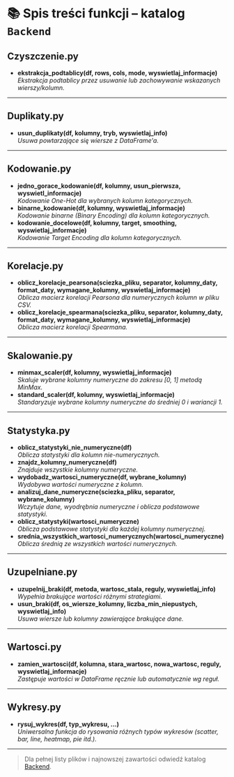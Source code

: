 # 📚 Spis treści funkcji – katalog `Backend`

## Czyszczenie.py
- **ekstrakcja_podtablicy(df, rows, cols, mode, wyswietlaj_informacje)**  
  _Ekstrakcja podtablicy przez usuwanie lub zachowywanie wskazanych wierszy/kolumn._

---

## Duplikaty.py
- **usun_duplikaty(df, kolumny, tryb, wyswietlaj_info)**  
  _Usuwa powtarzające się wiersze z DataFrame'a._

---

## Kodowanie.py
- **jedno_gorace_kodowanie(df, kolumny, usun_pierwsza, wyswietl_informacje)**  
  _Kodowanie One-Hot dla wybranych kolumn kategorycznych._
- **binarne_kodowanie(df, kolumny, wyswietlaj_informacje)**  
  _Kodowanie binarne (Binary Encoding) dla kolumn kategorycznych._
- **kodowanie_docelowe(df, kolumny, target, smoothing, wyswietlaj_informacje)**  
  _Kodowanie Target Encoding dla kolumn kategorycznych._

---

## Korelacje.py
- **oblicz_korelacje_pearsona(sciezka_pliku, separator, kolumny_daty, format_daty, wymagane_kolumny, wyswietlaj_informacje)**  
  _Oblicza macierz korelacji Pearsona dla numerycznych kolumn w pliku CSV._
- **oblicz_korelacje_spearmana(sciezka_pliku, separator, kolumny_daty, format_daty, wymagane_kolumny, wyswietlaj_informacje)**  
  _Oblicza macierz korelacji Spearmana._

---

## Skalowanie.py
- **minmax_scaler(df, kolumny, wyswietlaj_informacje)**  
  _Skaluje wybrane kolumny numeryczne do zakresu [0, 1] metodą MinMax._
- **standard_scaler(df, kolumny, wyswietlaj_informacje)**  
  _Standaryzuje wybrane kolumny numeryczne do średniej 0 i wariancji 1._

---

## Statystyka.py
- **oblicz_statystyki_nie_numeryczne(df)**  
  _Oblicza statystyki dla kolumn nie-numerycznych._
- **znajdz_kolumny_numeryczne(df)**  
  _Znajduje wszystkie kolumny numeryczne._
- **wydobadz_wartosci_numeryczne(df, wybrane_kolumny)**  
  _Wydobywa wartości numeryczne z kolumn._
- **analizuj_dane_numeryczne(sciezka_pliku, separator, wybrane_kolumny)**  
  _Wczytuje dane, wyodrębnia numeryczne i oblicza podstawowe statystyki._
- **oblicz_statystyki(wartosci_numeryczne)**  
  _Oblicza podstawowe statystyki dla każdej kolumny numerycznej._
- **srednia_wszystkich_wartosci_numerycznych(wartosci_numeryczne)**  
  _Oblicza średnią ze wszystkich wartości numerycznych._

---

## Uzupelniane.py
- **uzupelnij_braki(df, metoda, wartosc_stala, reguly, wyswietlaj_info)**  
  _Wypełnia brakujące wartości różnymi strategiami._
- **usun_braki(df, os_wiersze_kolumny, liczba_min_niepustych, wyswietlaj_info)**  
  _Usuwa wiersze lub kolumny zawierające brakujące dane._

---

## Wartosci.py
- **zamien_wartosci(df, kolumna, stara_wartosc, nowa_wartosc, reguly, wyswietlaj_informacje)**  
  _Zastępuje wartości w DataFrame ręcznie lub automatycznie wg reguł._

---

## Wykresy.py
- **rysuj_wykres(df, typ_wykresu, ...)**  
  _Uniwersalna funkcja do rysowania różnych typów wykresów (scatter, bar, line, heatmap, pie itd.)._

---

> Dla pełnej listy plików i najnowszej zawartości odwiedź katalog [Backend](https://github.com/Prawy126/HurtownieDanych/tree/main/Backend).
